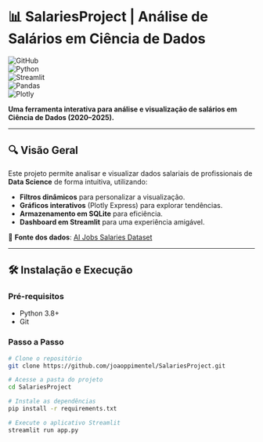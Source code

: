 # 📊 SalariesProject | Análise de Salários em Ciência de Dados  

![GitHub](https://img.shields.io/github/license/seu-usuario/ds-salaries?color=blue)  
![Python](https://img.shields.io/badge/Python-3.8%2B-yellow)  
![Streamlit](https://img.shields.io/badge/Streamlit-FF4B4B)  
![Pandas](https://img.shields.io/badge/Pandas-150458)  
![Plotly](https://img.shields.io/badge/Plotly-3F4F75)  

**Uma ferramenta interativa para análise e visualização de salários em Ciência de Dados (2020–2025).**  

---

## 🔍 Visão Geral  
Este projeto permite analisar e visualizar dados salariais de profissionais de **Data Science** de forma intuitiva, utilizando:  
- **Filtros dinâmicos** para personalizar a visualização.  
- **Gráficos interativos** (Plotly Express) para explorar tendências.  
- **Armazenamento em SQLite** para eficiência.  
- **Dashboard em Streamlit** para uma experiência amigável.  

📌 **Fonte dos dados**: [AI Jobs Salaries Dataset](https://aijobs.net/salaries/download)  

---

## 🛠️ Instalação e Execução  

### Pré-requisitos  
- Python 3.8+  
- Git  

### Passo a Passo  
```bash
# Clone o repositório
git clone https://github.com/joaoppimentel/SalariesProject.git

# Acesse a pasta do projeto
cd SalariesProject

# Instale as dependências
pip install -r requirements.txt

# Execute o aplicativo Streamlit
streamlit run app.py
